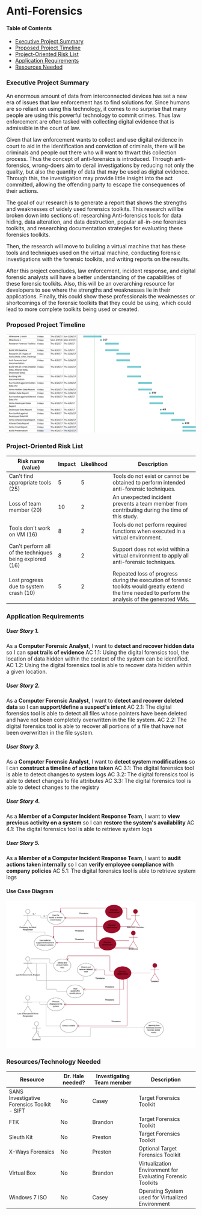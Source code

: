 # Anti-Forensics

#### Table of Contents
- [Executive Project Summary](#executive-project-summary)
- [Proposed Project Timeline](#proposed-project-timeline)
- [Project-Oriented Risk List](#project-oriented-risk-list)
- [Application Requirements](#application-requirements)
- [Resources Needed](#resources-needed)

### Executive Project Summary

An enormous amount of data from interconnected devices has set a new era of issues that law enforcement has to find solutions for. Since humans are so reliant on using this technology, it comes to no surprise that many people are using this powerful technology to commit crimes. Thus law enforcement are often tasked with collecting digital evidence that is admissible in the court of law.

Given that law enforcement wants to collect and use digital evidence in court to aid in the identification and conviction of criminals, there will be criminals and people out there who will want to thwart this collection process. Thus the concept of anti-forensics is introduced. Through anti-forensics, wrong-doers aim to derail investigations by reducing not only the quality, but also the quantity of data that may be used as digital evidence. Through this, the investigation may provide little insight into the act committed, allowing the offending party to escape the consequences of their actions.

The goal of our research is to generate a report that shows the strengths and weaknesses of widely used forensics toolkits. This research will be broken down into sections of: researching Anti-forensics tools for data hiding, data alteration, and data destruction, popular all-in-one forensics toolkits, and researching documentation strategies for evaluating these forensics toolkits.

Then, the research will move to building a virtual machine that has these tools and techniques used on the virtual machine, conducting forensic investigations with the forensic toolkits, and writing reports on the results.

After this project concludes, law enforcement, incident response, and digital forensic analysts will have a better understanding of the capabilities of these forensic toolkits. Also, this will be an overarching resource for developers to see where the strengths and weaknesses lie in their applications. Finally, this could show these professionals the weaknesses or shortcomings of the forensic toolkits that they could be using, which could lead to more complete toolkits being used or created.

### Proposed Project Timeline

![Gantt](images/Gantt.PNG)

### Project-Oriented Risk List

| Risk name (value) | Impact | Likelihood | Description |
|---|---|---|---|
| Can't find appropriate tools (25) |  5 | 5 | Tools do not exist or cannot be obtained to perform intended anti-forensic techniques. |
| Loss of team member (20) | 10 | 2 | An unexpected incident prevents a team member from contributing during the time of this study.|
| Tools don't work on VM (16) | 8 | 2 | Tools do not perform required functions when executed in a virtual environment. |
| Can't perform all of the techniques being explored (16) | 8 | 2 | Support does not exist within a virtual environment to apply all anti-forensic techniques.|
| Lost progress due to system crash (10) | 5 | 2 | Repeated loss of progress during the execution of forensic toolkits would greatly extend the time needed to perform the analysis of the generated VMs. |

### Application Requirements

##### User Story 1.
As a **Computer Forensic Analyst**, I want to **detect and recover hidden data** so I can **spot trails of evidence**
AC 1.1: Using the digital forensics tool, the location of data hidden within the context of the system can be identified.
AC 1.2: Using the digital forensics tool is able to recover data hidden within a given location.

##### User Story 2.
As a **Computer Forensic Analyst**, I want to **detect and recover deleted data** so I can **support/define a suspect's intent**
AC 2.1: The digital forensics tool is able to detect all files whose pointers have been deleted and have not been completely overwritten in the file system.
AC 2.2: The digital forensics tool is able to recover all portions of a file that have not been overwritten in the file system.

##### User Story 3.
As a **Computer Forensic Analyst**, I want to **detect system modifications** so I can **construct a timeline of actions taken**
AC 3.1: The digital forensics tool is able to detect changes to system logs
AC 3.2: The digital forensics tool is able to detect changes to file attributes
AC 3.3: The digital forensics tool is able to detect changes to the registry

##### User Story 4.
As a **Member of a Computer Incident Response Team**, I want to **view previous activity on a system** so I can **restore the system's availability**
AC 4.1: The digital forensics tool is able to retrieve system logs

##### User Story 5. 
As a **Member of a Computer Incident Response Team**, I want to **audit actions taken internally** so I can **verify employee compliance with company policies**
AC 5.1: The digital forensics tool is able to retrieve system logs

#### Use Case Diagram
![UseCases](images/UseCases.png)

### Resources/Technology Needed

|Resource  | Dr. Hale needed? | Investigating Team member | Description |
|---|---|---|---|
| SANS Investigative Forensics Toolkit - SIFT | No | Casey | Target Forensics Toolkit |
| FTK | No | Brandon | Target Forensics Toolkit |
| Sleuth Kit | No | Preston | Target Forensics Toolkit |
| X-Ways Forensics | No | Preston | Optional Target Forensics Toolkit |
| Virtual Box | No | Brandon | Virtualization Environment for Evaluating Forensic Toolkits |
| Windows 7 ISO | No | Casey | Operating System used for Virtualized Environment |
